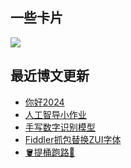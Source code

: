 ## 一些卡片
<p>
  <img src = "https://github-readme-stats.vercel.app/api?username=weekdaycare"/>
</p>

## 最近博文更新
<!-- BLOG-POST-LIST:START -->
- [你好2024](http://weekdaycare.cn/posts/2024/)
- [人工智导小作业](http://weekdaycare.cn/posts/disease-diagnosis/)
- [手写数字识别模型](http://weekdaycare.cn/posts/handwriting-numerals-recognition/)
- [Fiddler抓包替换ZUI字体](http://weekdaycare.cn/posts/zui-font/)
- [🪣提桶跑路🏃](http://weekdaycare.cn/posts/work-run/)
<!-- BLOG-POST-LIST:END -->

